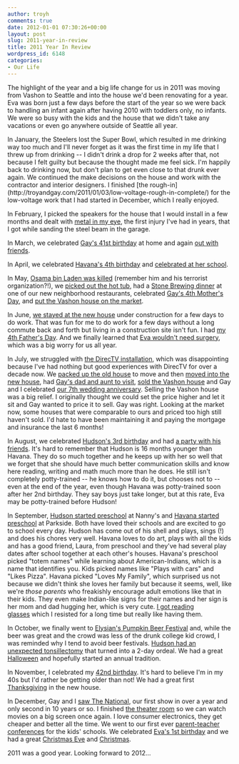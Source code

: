 ```yaml
---
author: troyh
comments: true
date: 2012-01-01 07:30:26+00:00
layout: post
slug: 2011-year-in-review
title: 2011 Year In Review
wordpress_id: 6148
categories:
- Our Life
---
```


The highlight of the year and a big life change for us in 2011 was moving from Vashon to Seattle and into the house we'd been renovating for a year. Eva was born just a few days before the start of the year so we were back to handling an infant again after having 2010 with toddlers only, no infants. We were so busy with the kids and the house that we didn't take any vacations or even go anywhere outside of Seattle all year.


<!-- more -->In January, the Steelers lost the Super Bowl, which resulted in me drinking way too much and I'll never forget as it was the first time in my life that I threw up from drinking -- I didn't drink a drop for 2 weeks after that, not because I felt guilty but because the thought made me feel sick. I'm happily back to drinking now, but don't plan to get even close to that drunk ever again. We continued the make decisions on the house and work with the contractor and interior designers. I finished [the rough-in](http://troyandgay.com/2011/01/03/low-voltage-rough-in-complete/) for the low-voltage work that I had started in December, which I really enjoyed.


In February, I picked the speakers for the house that I would install in a few months and dealt with [metal in my eye](http://troyandgay.com/2011/02/18/metal-in-my-eye/), the first injury I've had in years, that I got while sanding the steel beam in the garage.

In March, we celebrated [Gay's 41st birthday](http://troyandgay.com/2011/03/22/happy-birthday-gay-4/) at home and again [out with friends](http://troyandgay.com/2011/03/23/gays-birthday-out/).

In April, we celebrated [Havana's 4th birthday](http://troyandgay.com/2011/04/30/happy-birthday-havana-4/) and [celebrated at her school](http://troyandgay.com/2011/04/28/havanas-school-birthday-party/).

In May, [Osama bin Laden was killed](http://troyandgay.com/2011/05/01/osama-bin-laden-killed/) (remember him and his terrorist organization?!), we [picked out the hot tub](http://troyandgay.com/2011/05/26/hot-tub-and-house-update/), had a [Stone Brewing dinner](http://troyandgay.com/2011/05/26/stone-brewing-co-dinner-volunteer-park-cafe/) at one of our new neighborhood restaurants, celebrated [Gay's 4th Mother's Day](http://troyandgay.com/2011/05/08/happy-mothers-day-gay-3/), and [put the Vashon house on the market](http://troyandgay.com/2011/05/05/time-to-sell-the-vashon-house/).

In June, [we stayed at the new house](http://troyandgay.com/2011/06/10/a-week-at-the-house/) under construction for a few days to do work. That was fun for me to do work for a few days without a long commute back and forth but living in a construction site isn't fun. I had [my 4th Father's Day](http://troyandgay.com/2011/06/19/fathers-day-2011/). And we finally learned that [Eva wouldn't need surgery](http://troyandgay.com/2011/06/22/no-surgery-for-eva/), which was a big worry for us all year.

In July, we struggled with [the DirecTV installation](http://troyandgay.com/2011/07/05/directv-dish-installation/), which was disappointing because I've had nothing but good experiences with DirecTV for over a decade now. We [packed up the old house](http://troyandgay.com/2011/07/06/packing-day/) to move and then [moved into the new house](http://troyandgay.com/2011/07/16/first-week-in-the-new-house/), had [Gay's dad and aunt to visit](http://troyandgay.com/2011/07/28/house-visitors/), [sold the Vashon house](http://troyandgay.com/2011/07/29/sold-the-vashon-house/) and Gay and I celebrated [our 7th wedding anniversary](http://troyandgay.com/2011/07/31/happy-anniversary-gay/). Selling the Vashon house was a big relief. I originally thought we could set the price higher and let it sit and Gay wanted to price it to sell. Gay was right. Looking at the market now, some houses that were comparable to ours and priced too high still haven't sold. I'd hate to have been maintaining it and paying the mortgage and insurance the last 6 months!

In August, we celebrated [Hudson's 3rd birthday](http://troyandgay.com/2011/08/25/happy-birthday-hudson-3/) and had [a party with his friends](http://troyandgay.com/2011/08/27/hudsons-3rd-birthday-party/). It's hard to remember that Hudson is 16 months younger than Havana. They do so much together and he keeps up with her so well that we forget that she should have much better communication skills and know here reading, writing and math much more than he does. He still isn't completely potty-trained -- he knows how to do it, but chooses not to -- even at the end of the year, even though Havana was potty-trained soon after her 2nd birthday. They say boys just take longer, but at this rate, Eva may be potty-trained before Hudson!


In September, [Hudson started preschool](http://troyandgay.com/2011/09/09/hudsons-1st-day-of-preschool/) at Nanny's and [Havana started preschool](http://troyandgay.com/2011/09/13/havanas-1st-day-at-preschool/) at Parkside. Both have loved their schools and are excited to go to school every day. Hudson has come out of his shell and plays, sings (!) and does his chores very well. Havana loves to do art, plays with all the kids and has a good friend, Laura, from preschool and they've had several play dates after school together at each other's houses. Havana's preschool picked "totem names" while learning about American-Indians, which is a name that identifies you. Kids picked names like "Plays with cars" and "Likes Pizza". Havana picked "Loves My Family", which surprised us not because we didn't think she loves her family but because it seems, well, like we're _those parents_ who freakishly encourage adult emotions like that in their kids. They even make Indian-like signs for their names and her sign is her mom and dad hugging her, which is very cute. [I got reading glasses](http://troyandgay.com/2011/09/13/vision-test/) which I resisted for a long time but really like having them.




In October, we finally went to [Elysian's Pumpkin Beer Festival](http://troyandgay.com/2011/10/08/elysian-great-pumpkin-beer-festival/) and, while the beer was great and the crowd was less of the drunk college kid crowd, I was reminded why I tend to avoid beer festivals. [Hudson had an unexpected tonsillectomy](http://troyandgay.com/2011/10/18/hudsons-tonsillectomy/) that turned into a 2-day ordeal. We had a great [Halloween](http://troyandgay.com/2011/10/31/halloween-3/) and hopefully started an annual tradition.




In November, I celebrated my [42nd birthday](http://troyandgay.com/2011/11/01/42/). It's hard to believe I'm in my 40s but I'd rather be getting older than not! We had a great first [Thanksgiving](http://troyandgay.com/2011/11/24/thanks-giving/) in the new house.




In December, Gay and I [saw The National](http://troyandgay.com/2011/12/01/the-national/), our first show in over a year and only second in 10 years or so. I finished [the theater room](http://troyandgay.com/2011/12/06/theater-room/) so we can watch movies on a big screen once again. I love consumer electronics, they get cheaper and better all the time. We went to our first ever [parent-teacher conferences](http://troyandgay.com/2011/12/16/parent-teacher-conferences/) for the kids' schools. We celebrated [Eva's 1st birthday](http://troyandgay.com/2011/12/20/happy-birthday-eva/) and we had a great [Christmas Eve](http://troyandgay.com/2011/12/24/christmas-eve-2011/) and [Christmas](http://troyandgay.com/2011/12/25/christmas-2011/).




2011 was a good year. Looking forward to 2012...



